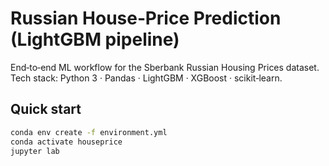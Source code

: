 # Russian House‑Price Prediction (LightGBM pipeline)

End‑to‑end ML workflow for the Sberbank Russian Housing Prices dataset.
Tech stack: Python 3 · Pandas · LightGBM · XGBoost · scikit‑learn.

## Quick start
```bash
conda env create -f environment.yml
conda activate houseprice
jupyter lab

